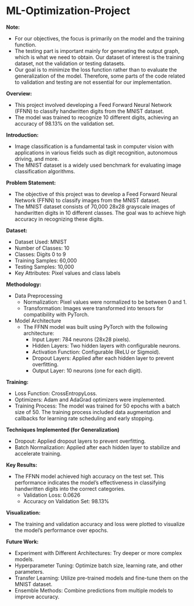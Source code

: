 # ML-Optimization-Project

**Note:**
  - For our objectives, the focus is primarily on the model and the training function.
  - The testing part is important mainly for generating the output graph, which is what we need to obtain. Our dataset of interest is the training dataset, not the validation or testing datasets.
  - Our goal is to minimize the loss function rather than to evaluate the generalization of the model. Therefore, some parts of the code related to validation and testing are not essential for our implementation.

**Overview:**
  - This project involved developing a Feed Forward Neural Network (FFNN) to classify handwritten digits from the MNIST dataset.
  - The model was trained to recognize 10 different digits, achieving an accuracy of 98.13% on the validation set.

**Introduction:**
  - Image classification is a fundamental task in computer vision with applications in various fields such as digit recognition, autonomous driving, and more.
  - The MNIST dataset is a widely used benchmark for evaluating image classification algorithms.

**Problem Statement:**
  - The objective of this project was to develop a Feed Forward Neural Network (FFNN) to classify images from the MNIST dataset.
  - The MNIST dataset consists of 70,000 28x28 grayscale images of handwritten digits in 10 different classes. The goal was to achieve high accuracy in recognizing these digits.

**Dataset:**
  - Dataset Used: MNIST
  - Number of Classes: 10
  - Classes: Digits 0 to 9
  - Training Samples: 60,000
  - Testing Samples: 10,000
  - Key Attributes: Pixel values and class labels

**Methodology:**
  - Data Preprocessing
    - Normalization: Pixel values were normalized to be between 0 and 1.
    - Transformation: Images were transformed into tensors for compatibility with PyTorch.
  - Model Architecture
    - The FFNN model was built using PyTorch with the following architecture:
      - Input Layer: 784 neurons (28x28 pixels).
      - Hidden Layers: Two hidden layers with configurable neurons.
      - Activation Function: Configurable (ReLU or Sigmoid).
      - Dropout Layers: Applied after each hidden layer to prevent overfitting.
      - Output Layer: 10 neurons (one for each digit).

**Training:**
  - Loss Function: CrossEntropyLoss.
  - Optimizers: Adam and AdaGrad optimizers were implemented.
  - Training Process: The model was trained for 50 epochs with a batch size of 50. The training process included data augmentation and callbacks for learning rate scheduling and early stopping.
  
**Techniques Implemented (for Generalization)**
  - Dropout: Applied dropout layers to prevent overfitting.
  - Batch Normalization: Applied after each hidden layer to stabilize and accelerate training.

**Key Results:**
  - The FFNN model achieved high accuracy on the test set. This performance indicates the model’s effectiveness in classifying handwritten digits into the correct categories.
    - Validation Loss: 0.0626
    - Accuracy on Validation Set: 98.13%

**Visualization:**
  - The training and validation accuracy and loss were plotted to visualize the model’s performance over epochs.

**Future Work:**
  - Experiment with Different Architectures: Try deeper or more complex models.
  - Hyperparameter Tuning: Optimize batch size, learning rate, and other parameters.
  - Transfer Learning: Utilize pre-trained models and fine-tune them on the MNIST dataset.
  - Ensemble Methods: Combine predictions from multiple models to improve accuracy.
